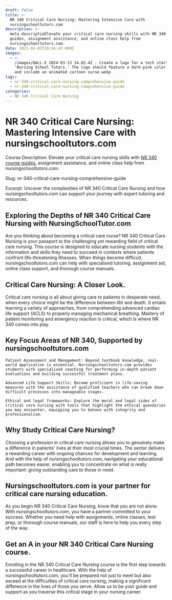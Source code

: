 ```yaml
---
draft: false
title: >-
  NR 340 Critical Care Nursing: Mastering Intensive Care with
  nursingschooltutors.com
description: >-
  meta descriptioElevate your critical care nursing skills with NR 340 course
  guides, assignment assistance, and online class help from
  nursingschooltutors.com.
date: 2021-02-03T10:56:47.000Z
images:
  - >-
    /images/DALL·E 2024-03-13 14.02.42 - Create a logo for a tech startup named
    'Nursing School Tutors.' The logo should feature a dark-pink color scheme
    and include an animated cartoon nurse.webp
tags:
  - nr-340-critical-care-nursing-comprehensive-guide
  - nr-340-critical-care-nursing-comprehensive-guide
categories:
  - NR 340 Critical Care Nursing
---
```


# NR 340 Critical Care Nursing: Mastering Intensive Care with nursingschooltutors.com

Course Description: Elevate your critical care nursing skills with [NR 340 course guides](https://nursingschooltutors.com/subjects/nr-340-critical-care-nursing/ "NR 340 Critical Care Nursing"), assignment assistance, and online class help from nursingschooltutors.com.

Slug: nr-340-critical-care-nursing-comprehensive-guide

Excerpt: Uncover the complexities of NR 340 Critical Care Nursing and how nursingschooltutors.com can support your journey with expert tutoring and resources.

## Exploring the Depths of NR 340 Critical Care Nursing with NursingSchoolTutor.com

Are you thinking about becoming a critical care nurse? NR 340 Critical Care Nursing is your passport to the challenging yet rewarding field of critical care nursing. This course is designed to educate nursing students with the information and skills they need to succeed in contexts where patients confront life-threatening illnesses. When things become difficult, nursingschooltutors.com can help with specialised tutoring, assignment aid, online class support, and thorough course manuals.

## Critical Care Nursing: A Closer Look.

Critical care nursing is all about giving care to patients in desperate need, when every choice might be the difference between life and death. It entails learning a variety of approaches, from comprehending advanced cardiac life support (ACLS) to properly managing mechanical breathing. Mastery of patient monitoring and emergency reaction is critical, which is where NR 340 comes into play.

## Key Focus Areas of NR 340, Supported by nursingschooltutors.com

    Patient Assessment and Management: Beyond textbook knowledge, real-world application is essential. Nursingschooltutors.com provides students with specialised coaching for performing in-depth patient evaluations and building successful treatment plans.

    Advanced Life Support Skills: Become proficient in life-saving measures with the assistance of qualified teachers who can break down difficult processes into manageable stages.

    Ethical and legal frameworks: Explore the moral and legal sides of critical care nursing with tools that highlight the ethical quandaries you may encounter, equipping you to behave with integrity and professionalism.

## Why Study Critical Care Nursing?

Choosing a profession in critical care nursing allows you to genuinely make a difference in patients' lives at their most crucial times. The sector delivers a rewarding career with ongoing chances for development and learning. And with the help of nursingschooltutors.com, navigating your educational path becomes easier, enabling you to concentrate on what is really important: giving outstanding care to those in need.

## Nursingschooltutors.com is your partner for critical care nursing education.

As you begin NR 340 Critical Care Nursing, know that you are not alone. With nursingschooltutors.com, you have a partner committed to your success. Whether you need help with assignments, online classes, test prep, or thorough course manuals, our staff is here to help you every step of the way.

## Get an A in your NR 340 Critical Care Nursing course.

Enrolling in the NR 340 Critical Care Nursing course is the first step towards a successful career in healthcare. With the help of nursingschooltutors.com, you'll be prepared not just to meet but also exceed at the difficulties of critical care nursing, making a significant difference in the lives of those you serve. Allow us to be your guide and support as you traverse this critical stage in your nursing career.
